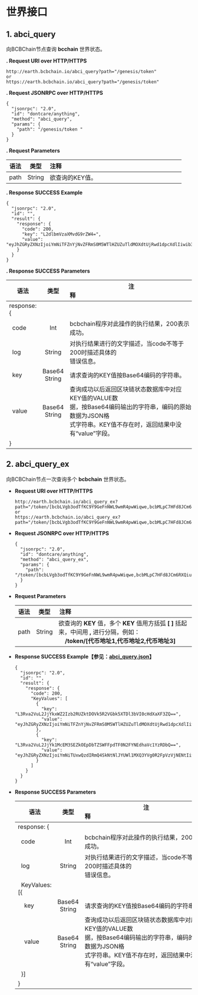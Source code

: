 # 世界接口


## 1. abci\_query

向BCBChain节点查询 **bcchain** 世界状态。



**. Request URI over HTTP/HTTPS**

```
http://earth.bcbchain.io/abci_query?path="/genesis/token"
or
https://earth.bcbchain.io/abci_query?path="/genesis/token"
```

**. Request JSONRPC over HTTP/HTTPS**

```
{
  "jsonrpc": "2.0",
  "id": "dontcare/anything",
  "method": "abci_query",
  "params": {
    "path": "/genesis/token "
  }
}
```

**. Request Parameters**

| **语法** | **类型** | **注释**&nbsp;&nbsp;&nbsp;&nbsp;&nbsp;&nbsp;&nbsp;&nbsp;&nbsp;&nbsp;&nbsp;&nbsp;&nbsp;&nbsp;&nbsp;&nbsp;&nbsp;&nbsp;&nbsp;&nbsp;&nbsp;&nbsp;&nbsp;&nbsp;&nbsp;&nbsp;&nbsp;&nbsp;&nbsp;&nbsp;&nbsp;&nbsp;&nbsp;&nbsp;&nbsp;&nbsp;&nbsp;&nbsp;&nbsp;&nbsp;&nbsp;&nbsp;&nbsp;&nbsp;&nbsp;&nbsp;&nbsp;&nbsp;&nbsp;&nbsp;&nbsp;&nbsp;&nbsp;&nbsp;&nbsp;&nbsp;&nbsp;&nbsp;&nbsp;&nbsp;&nbsp;&nbsp;&nbsp;&nbsp;&nbsp;&nbsp;&nbsp;&nbsp;&nbsp;&nbsp;&nbsp;&nbsp;&nbsp;&nbsp; |
| -------- | :------: | ------------------------------------------------------------ |
| path     |  String  | 欲查询的KEY值。                                              |



**. Response SUCCESS Example**

```
{
  "jsonrpc": "2.0",
  "id": "",
  "result": {
    "response": {
      "code": 200,
      "key": "L2dlbmVzaXMvdG9rZW4=",
      "value": "eyJhZGRyZXNzIjoiYmNiTFZnYjNvZFRmS0M5WTlHZUZuTldMOXdtUjRwd1dpcXdlIiwib3duZXIiOiJiY2I4eU5lcUFpeFo3RERReDFmSFN2UWRBM2tLRFE0OGdjaTciLCJ2ZXJzaW9uIjoiIiwibmFtZSI6IkJDQiIsInN5bWJvbCI6IkJDQiIsInRvdGFsU3VwcGx5Ijo1MDAwMDAwMDAwMDAwMDAwMDAwLCJhZGRTdXBwbHlFbmFibGVkIjpmYWxzZSwiYnVybkVuYWJsZWQiOmZhbHNlLCJnYXNwcmljZSI6MjUwMH0="
    }
  }
}
```

**. Response SUCCESS Parameters**

| **语法**         |   **类型**    | **注释**&nbsp;&nbsp;&nbsp;&nbsp;&nbsp;&nbsp;&nbsp;&nbsp;&nbsp;&nbsp;&nbsp;&nbsp;&nbsp;&nbsp;&nbsp;&nbsp;&nbsp;&nbsp;&nbsp;&nbsp;&nbsp;&nbsp;&nbsp;&nbsp;&nbsp;&nbsp;&nbsp;&nbsp;&nbsp;&nbsp;&nbsp;&nbsp;&nbsp;&nbsp;&nbsp;&nbsp;&nbsp;&nbsp;&nbsp;&nbsp;&nbsp;&nbsp;&nbsp;&nbsp;&nbsp;&nbsp;&nbsp;&nbsp;&nbsp;&nbsp;&nbsp;&nbsp;&nbsp;&nbsp;&nbsp;&nbsp;&nbsp;&nbsp;&nbsp;&nbsp;&nbsp;&nbsp;&nbsp;&nbsp;&nbsp;&nbsp;&nbsp;&nbsp;&nbsp;&nbsp;&nbsp;&nbsp;&nbsp;&nbsp; |
| ---------------- | :-----------: | ------------------------------------------------------------ |
| response: {   |         |        |
| &nbsp;&nbsp;code |    Int  | bcbchain程序对此操作的执行结果，200表示成功。 |
| &nbsp;&nbsp;log  | String | 对执行结果进行的文字描述，当code不等于200时描述具体的<br/>错误信息。 |
| &nbsp;&nbsp;key  | Base64 String | 请求查询的KEY值按Base64编码的字符串。 |
| &nbsp;&nbsp;value      | Base64 String | 查询成功以后返回区块链状态数据库中对应KEY值的VALUE数<br/>据，按Base64编码输出的字符串，编码的原始数据为JSON格<br/>式字符串。KEY值不存在时，返回结果中没有“value”字段。 |
| }                |               |                                                              |



## 2. abci_query_ex

向BCBChain节点一次查询多个 **bcbchain** 世界状态。



- **Request URI over HTTP/HTTPS**

  ```
  http://earth.bcbchain.io/abci_query_ex?path="/token/[bcbLVgb3odTfKC9Y9GeFnNWL9wmR4pwWiqwe,bcbMLpC7HFd8JCm6RXQiu1t7aX4GaiW5c4Cm]"
  or
  https://earth.bcbchain.io/abci_query_ex?path="/token/[bcbLVgb3odTfKC9Y9GeFnNWL9wmR4pwWiqwe,bcbMLpC7HFd8JCm6RXQiu1t7aX4GaiW5c4Cm]"
  ```
  
- **Request JSONRPC over HTTP/HTTPS**

  ```
  {
    "jsonrpc": "2.0",
    "id": "dontcare/anything",
    "method": "abci_query_ex",
    "params": {
      "path": "/token/[bcbLVgb3odTfKC9Y9GeFnNWL9wmR4pwWiqwe,bcbMLpC7HFd8JCm6RXQiu1t7aX4GaiW5c4Cm]"
    }
  }
  ```
  
- **Request Parameters**

  | **语法** | **类型** | **注释**&nbsp;&nbsp;&nbsp;&nbsp;&nbsp;&nbsp;&nbsp;&nbsp;&nbsp;&nbsp;&nbsp;&nbsp;&nbsp;&nbsp;&nbsp;&nbsp;&nbsp;&nbsp;&nbsp;&nbsp;&nbsp;&nbsp;&nbsp;&nbsp;&nbsp;&nbsp;&nbsp;&nbsp;&nbsp;&nbsp;&nbsp;&nbsp;&nbsp;&nbsp;&nbsp;&nbsp;&nbsp;&nbsp;&nbsp;&nbsp;&nbsp;&nbsp;&nbsp;&nbsp;&nbsp;&nbsp;&nbsp;&nbsp;&nbsp;&nbsp;&nbsp;&nbsp;&nbsp;&nbsp;&nbsp;&nbsp;&nbsp;&nbsp;&nbsp;&nbsp;&nbsp;&nbsp;&nbsp;&nbsp;&nbsp;&nbsp;&nbsp;&nbsp;&nbsp;&nbsp;&nbsp;&nbsp;&nbsp;&nbsp; |
  | -------- | :------: | ------------------------------------------------------------ |
  | path     |  String  | 欲查询的 **KEY** 值，多个 **KEY** 值用方括弧 **[ ]** 括起来，中间用 **,** 进行分隔，例如：<br>&nbsp;&nbsp;&nbsp;&nbsp;**/token/[代币地址1,代币地址2,代币地址3]** |



- **Response SUCCESS Example【参见：[abci_query.json](./json20/abci_query.json)】**

  ```
  {
    "jsonrpc": "2.0",
    "id": "",
    "result": {
      "response": {
        "code": 200,
        "KeyValues": [
          {
            "key": "L3Rva2VuL2JjYkxWZ2Izb2RUZktDOVk5R2VGbk5XTDl3bVI0cHdXaXF3ZQ==",
            "value": "eyJhZGRyZXNzIjoiYmNiTFZnYjNvZFRmS0M5WTlHZUZuTldMOXdtUjRwd1dpcXdlIiwib3duZXIiOiJiY2I4eU5lcUFpeFo3RERReDFmSFN2UWRBM2tLRFE0OGdjaTciLCJ2ZXJzaW9uIjoiIiwibmFtZSI6IkJDQiIsInN5bWJvbCI6IkJDQiIsInRvdGFsU3VwcGx5Ijo2NjAwMDAwMDAwMDAwMDAwMCwiYWRkU3VwcGx5RW5hYmxlZCI6ZmFsc2UsImJ1cm5FbmFibGVkIjpmYWxzZSwiZ2FzcHJpY2UiOjI1MDB9"
          },
          {
            "key": "L3Rva2VuL2JjYk1McEM3SEZkOEpDbTZSWFFpdTF0N2FYNEdhaVc1YzRDbQ==",
            "value": "eyJhZGRyZXNzIjoiYmNiTUxwQzdIRmQ4SkNtNlJYUWl1MXQ3YVg0R2FpVzVjNENtIiwib3duZXIiOiJiY2I4eU5lcUFpeFo3RERReDFmSFN2UWRBM2tLRFE0OGdjaTciLCJ2ZXJzaW9uIjoiIiwibmFtZSI6IlVTRFgiLCJzeW1ib2wiOiJVU0RYIiwidG90YWxTdXBwbHkiOjIwMDAwMDAwMDAwMDAwMDAwMCwiYWRkU3VwcGx5RW5hYmxlZCI6dHJ1ZSwiYnVybkVuYWJsZWQiOnRydWUsImdhc3ByaWNlIjoyNTAwfQ=="
          }
        ]
      }
    }
  }
  ```

- **Response SUCCESS Parameters**

  | **语法**          |   **类型**    | **注释**&nbsp;&nbsp;&nbsp;&nbsp;&nbsp;&nbsp;&nbsp;&nbsp;&nbsp;&nbsp;&nbsp;&nbsp;&nbsp;&nbsp;&nbsp;&nbsp;&nbsp;&nbsp;&nbsp;&nbsp;&nbsp;&nbsp;&nbsp;&nbsp;&nbsp;&nbsp;&nbsp;&nbsp;&nbsp;&nbsp;&nbsp;&nbsp;&nbsp;&nbsp;&nbsp;&nbsp;&nbsp;&nbsp;&nbsp;&nbsp;&nbsp;&nbsp;&nbsp;&nbsp;&nbsp;&nbsp;&nbsp;&nbsp;&nbsp;&nbsp;&nbsp;&nbsp;&nbsp;&nbsp;&nbsp;&nbsp;&nbsp;&nbsp;&nbsp;&nbsp;&nbsp;&nbsp;&nbsp;&nbsp;&nbsp;&nbsp;&nbsp;&nbsp;&nbsp;&nbsp;&nbsp;&nbsp;&nbsp;&nbsp; |
  | ----------------- | :-----------: | ------------------------------------------------------------ |
  | response: {       |               |                                                              |
  | &nbsp;&nbsp;code  |      Int      | bcbchain程序对此操作的执行结果，200表示成功。                |
  | &nbsp;&nbsp;log   |    String     | 对执行结果进行的文字描述，当code不等于200时描述具体的<br/>错误信息。 |
  | &nbsp;&nbsp;KeyValues: [{|               |                                                              |
  | &nbsp;&nbsp;&nbsp;&nbsp;key   | Base64 String | 请求查询的KEY值按Base64编码的字符串。                        |
  | &nbsp;&nbsp;&nbsp;&nbsp;value | Base64 String | 查询成功以后返回区块链状态数据库中对应KEY值的VALUE数<br/>据，按Base64编码输出的字符串，编码的原始数据为JSON格<br/>式字符串。KEY值不存在时，返回结果中没有“value”字段。 |
  | &nbsp;&nbsp;}] |               |                                                              |
  | }                 |               |                                                              |